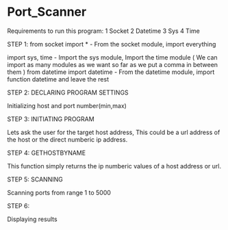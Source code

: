 # Port_Scanner
Requirements to run this program:
      1 Socket
      2 Datetime 
      3 Sys 
      4 Time
      
STEP 1:
from socket import * - From the socket module, import everything

import sys, time - Import the sys module, Import the time module ( We can import as many modules as we want so far as we put a comma in between them )
from datetime import datetime - From the datetime module, import function datetime and leave the rest

STEP 2: DECLARING PROGRAM SETTINGS

Initializing host and port number(min,max)

STEP 3: INITIATING PROGRAM

Lets ask the user for the target host address, This could be a url address of the host or the direct numberic ip address.

STEP 4: GETHOSTBYNAME

This function simply returns the ip numberic values of a host address or url.

STEP 5: SCANNING

Scanning ports from range 1 to 5000

STEP 6:

Displaying results
